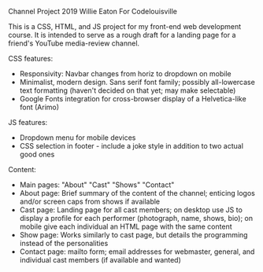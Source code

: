 Channel Project
2019
Willie Eaton
For Codelouisville

This is a CSS, HTML, and JS project for my front-end web development course.
It is intended to serve as a rough draft for a landing page for a friend's
YouTube media-review channel.

CSS features: 
* Responsivity: Navbar changes from horiz to dropdown on mobile
* Minimalist, modern design.  Sans serif font family; possibly all-lowercase
text formatting (haven't decided on that yet; may make selectable)
* Google Fonts integration for cross-browser display of a Helvetica-like font
(Arimo) 

JS features:
* Dropdown menu for mobile devices
* CSS selection in footer - include a joke style in addition to two actual
good ones

Content:
* Main pages: "About" "Cast" "Shows" "Contact"
* About page: Brief summary of the content of the channel; enticing logos
and/or screen caps from shows if available
* Cast page: Landing page for all cast members; on desktop use JS to display
a profile for each performer (photograph, name, shows, bio); on mobile give
each individual an HTML page with the same content
* Show page: Works similarly to cast page, but details the programming instead
of the personalities
* Contact page: mailto form; email addresses for webmaster, general, and
individual cast members (if available and wanted)

